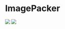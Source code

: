 # ImagePacker
<p align="left">
  <img src="https://user-images.githubusercontent.com/78137706/208322062-5fec18cc-a66b-42ac-b553-2fc8bf31343d.png"/>
  <img src="https://user-images.githubusercontent.com/78137706/208322078-4d9f78b0-0a3e-432f-961b-6602825451a7.png"/>
</p>
